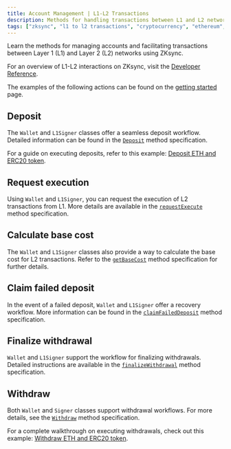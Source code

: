 ```yaml
---
title: Account Management | L1-L2 Transactions
description: Methods for handling transactions between L1 and L2 networks with ZKsync.
tags: ["zksync", "l1 to l2 transactions", "cryptocurrency", "ethereum", "wallet"]
---
```


Learn the methods for managing accounts and facilitating transactions between Layer 1 (L1) and Layer 2 (L2)
networks using ZKsync.

For an overview of L1-L2 interactions on ZKsync, visit the [Developer Reference](https://docs.zksync.io/build/developer-reference/l1-l2-interop.html).

The examples of the following actions can be found on the [getting started](/sdk/js/ethers/v6/getting-started) page.

## Deposit

The `Wallet` and `L1Signer` classes offer a seamless deposit workflow. Detailed information can be found in
the [`Deposit`](/sdk/js/ethers/v6/accounts#deposit-1) method specification.

For a guide on executing deposits, refer to this example: [Deposit ETH and ERC20 token](https://github.com/zksync-sdk/zksync2-examples/blob/main/js/src/01_deposit.ts).

## Request execution

Using `Wallet` and `L1Signer`, you can request the execution of L2 transactions from L1. More details are available
in the [`requestExecute`](/sdk/js/ethers/v6/accounts#requestexecute) method specification.

## Calculate base cost

The `Wallet` and `L1Signer` classes also provide a way to calculate the base cost for L2 transactions. Refer to
the [`getBaseCost`](/sdk/js/ethers/v6/accounts#getbasecost) method specification for further details.

## Claim failed deposit

In the event of a failed deposit, `Wallet` and `L1Signer` offer a recovery workflow. More information can be
found in the [`claimFailedDeposit`](/sdk/js/ethers/v6/accounts#claimfaileddeposit) method specification.

## Finalize withdrawal

`Wallet` and `L1Signer` support the workflow for finalizing withdrawals. Detailed instructions are available
in the [`finalizeWithdrawal`](/sdk/js/ethers/v6/accounts#finalizewithdrawal) method specification.

## Withdraw

Both `Wallet` and `Signer` classes support withdrawal workflows. For more details, see
the [`Withdraw`](/sdk/js/ethers/v6/accounts#withdraw) method specification.

For a complete walkthrough on executing withdrawals, check out this example: [Withdraw ETH and ERC20 token](https://github.com/zksync-sdk/zksync2-examples/blob/main/js/src/04_withdraw.ts).
